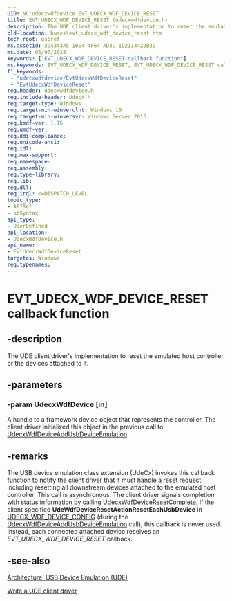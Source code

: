 ```yaml
---
UID: NC:udecxwdfdevice.EVT_UDECX_WDF_DEVICE_RESET
title: EVT_UDECX_WDF_DEVICE_RESET (udecxwdfdevice.h)
description: The UDE client driver's implementation to reset the emulated host controller or the devices attached to it.
old-location: buses\evt_udecx_wdf_device_reset.htm
tech.root: usbref
ms.assetid: 394343A5-10E4-4F64-AD3C-1D2114422B39
ms.date: 05/07/2018
keywords: ["EVT_UDECX_WDF_DEVICE_RESET callback function"]
ms.keywords: EVT_UDECX_WDF_DEVICE_RESET, EVT_UDECX_WDF_DEVICE_RESET callback, EvtUdecxWdfDeviceReset, EvtUdecxWdfDeviceReset callback function [Buses], buses.evt_udecx_wdf_device_reset, udecxwdfdevice/EvtUdecxWdfDeviceReset
f1_keywords:
 - "udecxwdfdevice/EvtUdecxWdfDeviceReset"
 - "EvtUdecxWdfDeviceReset"
req.header: udecxwdfdevice.h
req.include-header: Udecx.h
req.target-type: Windows
req.target-min-winverclnt: Windows 10
req.target-min-winversvr: Windows Server 2016
req.kmdf-ver: 1.15
req.umdf-ver: 
req.ddi-compliance: 
req.unicode-ansi: 
req.idl: 
req.max-support: 
req.namespace: 
req.assembly: 
req.type-library: 
req.lib: 
req.dll: 
req.irql: <=DISPATCH_LEVEL
topic_type:
- APIRef
- kbSyntax
api_type:
- UserDefined
api_location:
- UdecxWdfDevice.h
api_name:
- EvtUdecxWdfDeviceReset
targetos: Windows
req.typenames: 
---
```


# EVT_UDECX_WDF_DEVICE_RESET callback function


## -description


The UDE client driver's implementation to reset the emulated host controller or the devices attached to it.


## -parameters




### -param UdecxWdfDevice [in]

A handle to a framework device object that represents the controller. The client driver initialized this object in the previous call to <a href="https://docs.microsoft.com/windows-hardware/drivers/ddi/udecxwdfdevice/nf-udecxwdfdevice-udecxwdfdeviceaddusbdeviceemulation">UdecxWdfDeviceAddUsbDeviceEmulation</a>.


## -remarks



The USB device emulation  class extension (UdeCx) invokes this callback function to notify the client driver that it must handle a reset request including resetting all downstream devices attached to the emulated host controller.
This call is asynchronous. The client driver signals completion with status information by calling <a href="https://docs.microsoft.com/windows-hardware/drivers/ddi/udecxwdfdevice/nf-udecxwdfdevice-udecxwdfdeviceresetcomplete">UdecxWdfDeviceResetComplete</a>.
If the client specified <b>UdeWdfDeviceResetActionResetEachUsbDevice</b> in <a href="https://docs.microsoft.com/windows-hardware/drivers/ddi/udecxwdfdevice/ns-udecxwdfdevice-_udecx_wdf_device_config">UDECX_WDF_DEVICE_CONFIG</a> (during the <a href="https://docs.microsoft.com/windows-hardware/drivers/ddi/udecxwdfdevice/nf-udecxwdfdevice-udecxwdfdeviceaddusbdeviceemulation">UdecxWdfDeviceAddUsbDeviceEmulation</a> call), this callback is never used. Instead, each connected attached device receives an <i>EVT_UDECX_WDF_DEVICE_RESET</i> callback.





## -see-also




<a href="https://docs.microsoft.com/windows-hardware/drivers/usbcon/">Architecture: USB Device Emulation (UDE)</a>



<a href="https://docs.microsoft.com/windows-hardware/drivers/usbcon/">Write a UDE client driver</a>
 

 

